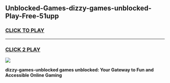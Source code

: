 
## Unblocked-Games-dizzy-games-unblocked-Play-Free-51upp
<h3>
<a href="https://premium76.site?title=dizzy-games-unblocked&ref=15A">CLICK TO PLAY</a></h3>
<hr>

<h3>
<a href="https://premium76.site?title=dizzy-games-unblocked&ref=15A">CLICK 2 PLAY</a>
  
</h3>

<a href="https://premium76.site?title=dizzy-games-unblocked&ref=15A"><img src="https://clearcache.store/games.png"></a>


**dizzy-games-unblocked games unblocked: Your Gateway to Fun and Accessible Online Gaming**
